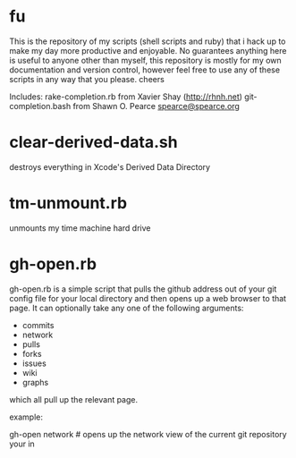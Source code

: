 # fu

This is the repository of my scripts (shell scripts and ruby) that i hack up to make my day more productive and enjoyable. No guarantees anything here is useful to anyone other than myself, this repository is mostly for my own documentation and version control, however feel free to use any of these scripts in any way that you please. cheers

Includes: 
	rake-completion.rb from Xavier Shay (http://rhnh.net)
	git-completion.bash from Shawn O. Pearce <spearce@spearce.org>

# clear-derived-data.sh

destroys everything in Xcode's Derived Data Directory

# tm-unmount.rb

unmounts my time machine hard drive

# gh-open.rb

gh-open.rb is a simple script that pulls the github address out of your git config file for your local directory and then opens up a web browser to that page. It can optionally take any one of the following arguments:

- commits
- network
- pulls
- forks
- issues
- wiki
- graphs

which all pull up the relevant page. 

example:

gh-open network # opens up the network view of the current git repository your in

